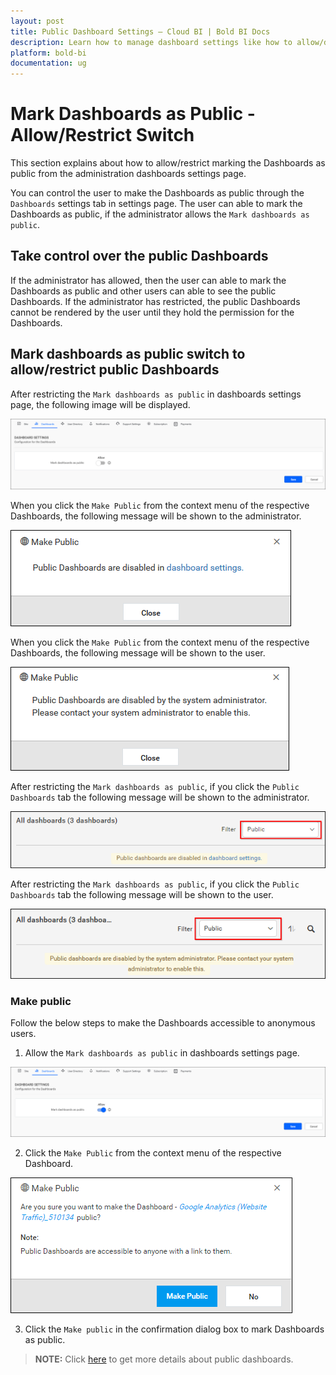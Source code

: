 ```yaml
---
layout: post
title: Public Dashboard Settings – Cloud BI | Bold BI Docs
description: Learn how to manage dashboard settings like how to allow/deny marking dashboard as public in Bold BI Cloud.
platform: bold-bi
documentation: ug
---
```


# Mark Dashboards as Public - Allow/Restrict Switch

This section explains about how to allow/restrict marking the Dashboards as public from the administration dashboards settings page.

You can control the user to make the Dashboards as public through the `Dashboards` settings tab in settings page. The user can able to mark the Dashboards as public, if the administrator allows the `Mark dashboards as public`.

## Take control over the public Dashboards

If the administrator has allowed, then the user can able to mark the Dashboards as public and other users can able to see the public Dashboards.
If the administrator has restricted, the public Dashboards cannot be rendered by the user until they hold the permission for the Dashboards.

## Mark dashboards as public switch to allow/restrict public Dashboards

After restricting the `Mark dashboards as public` in dashboards settings page, the following image will be displayed.

![Click on dashboardsettings icon](/static/assets/cloud/site-administration/images/dashboard-settings.png)

When you click the `Make Public` from the context menu of the respective Dashboards, the following message will be shown to the administrator.

![Click on makepublic icon](/static/assets/cloud/site-administration/images/makepublic-admin.png)

When you click the `Make Public` from the context menu of the respective Dashboards, the following message will be shown to the user.

![Click on makepublic icon](/static/assets/cloud/site-administration/images/makepublic-user.png)

After restricting the `Mark dashboards as public`, if you click the `Public Dashboards` tab the following message will be shown to the administrator.
 
![Click on publicdashboard icon](/static/assets/cloud/site-administration/images/publicdashboard-admin.png)

After restricting the `Mark dashboards as public`, if you click the `Public Dashboards` tab the following message will be shown to the user.
 
![Click on publicdashboard icon](/static/assets/cloud/site-administration/images/publicdashboard-user.png)

### Make public

Follow the below steps to make the Dashboards accessible to anonymous users.

1. Allow the `Mark dashboards as public` in dashboards settings page.

![Click on dashboard-settings-on icon](/static/assets/cloud/site-administration/images/dashboard-settings-on.png)

2. Click the `Make Public` from the context menu of the respective Dashboard.

![Click on makepublic icon](/static/assets/cloud/site-administration/images/makepublic.png)

3. Click the `Make public` in the confirmation dialog box to mark Dashboards as public.
 
> **NOTE:**  Click [here](/cloud-bi/working-with-dashboards/share-dashboards/public-dashboards/) to get more details about public dashboards.
